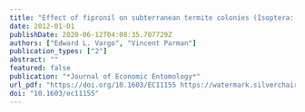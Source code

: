 ```yaml
---
title: "Effect of fipronil on subterranean termite colonies (Isoptera: Rhinotermitidae) in the field"
date: 2012-01-01
publishDate: 2020-06-12T04:08:35.707729Z
authors: ["Edward L. Vargo", "Vincent Parman"]
publication_types: ["2"]
abstract: ""
featured: false
publication: "*Journal of Economic Entomology*"
url_pdf: "https://doi.org/10.1603/EC11155 https://watermark.silverchair.com/jee105-0523.pdf?token=AQECAHi208BE49Ooan9kkhW_Ercy7Dm3ZL_9Cf3qfKAc485ysgAAAm0wggJpBgkqhkiG9w0BBwagggJaMIICVgIBADCCAk8GCSqGSIb3DQEHATAeBglghkgBZQMEAS4wEQQMDStUf_W4yh2iT2oBAgEQgIICIL2Qp4I8WiaDfCNQTDpx7IsxaBP-UCEwNK-40ey1m0Nad86UToWokDIluQd4VjnvORa5xo5f2WFLTRUzG79MwWD5go3yTlhT43OK9E2EuaK3sjOti_8ZgkQmhQd80_hL_BBdGWH-7MK6mkHobJgchxrlaLNhbQLf2byFxtqTf6kh0VK-u41Hi6x9n9VZSQo_aFXHql9TskbEfLjVT-0PsVCmQsnE5dAoqxPE0St_i_OLVdllOWlRyRyPIi6d0mEY6yP0StL-UWlrmc4ozHe2mTIHfBnuQsz2qUWeu9nMLgf3pkvTBeRfumBf4cDPw9tvtNaz3vZGRDX7dUB4md3cNepiYPScfRzErpSRSNgBjch2wYTYWzU--yTZ2B2B9HmJU1ESPGbgq4aT3CBkSEqMFJiW6CdosvcjlMM4iVKBQesUzKAT3nBtyPllGJwD0wUo8vdnz8pJkEBAKWudPxaouku63Y-ps_s1rBgeA75QBagcESGoAwBBX2-p-ev0GVNQed8pOowyDGaFPOhfVxfTzGaSSlsKrVAy-7XhiZqmDgv5-FEXQSH2wlwBFuodbnqejYIyXZ56oyJ5hkk_trtryuydMdn7SVJjgrJD_HE4cDR-fpAQpXpA767OAfdddAHdb_qvovNtmFP-qIRzq7fCkPo1dMZHHK_kimEs1TY11IBWkYKf6QQD9IRgW8Uc5TJl7sqm61mM-tAxkRjR4SF-9ik"
doi: "10.1603/ec11155"
---
```


